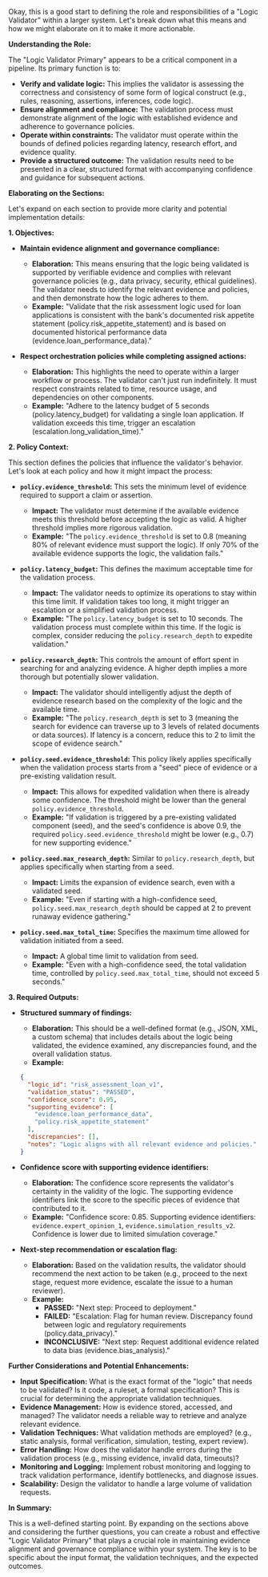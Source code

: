 Okay, this is a good start to defining the role and responsibilities of a "Logic Validator" within a larger system.  Let's break down what this means and how we might elaborate on it to make it more actionable.

**Understanding the Role:**

The "Logic Validator Primary" appears to be a critical component in a pipeline. Its primary function is to:

*   **Verify and validate logic:**  This implies the validator is assessing the correctness and consistency of some form of logical construct (e.g., rules, reasoning, assertions, inferences, code logic).
*   **Ensure alignment and compliance:** The validation process must demonstrate alignment of the logic with established evidence and adherence to governance policies.
*   **Operate within constraints:**  The validator must operate within the bounds of defined policies regarding latency, research effort, and evidence quality.
*   **Provide a structured outcome:** The validation results need to be presented in a clear, structured format with accompanying confidence and guidance for subsequent actions.

**Elaborating on the Sections:**

Let's expand on each section to provide more clarity and potential implementation details:

**1. Objectives:**

*   **Maintain evidence alignment and governance compliance:**
    *   **Elaboration:**  This means ensuring that the logic being validated is supported by verifiable evidence and complies with relevant governance policies (e.g., data privacy, security, ethical guidelines).  The validator needs to identify the relevant evidence and policies, and then demonstrate how the logic adheres to them.
    *   **Example:**  "Validate that the risk assessment logic used for loan applications is consistent with the bank's documented risk appetite statement (policy.risk_appetite_statement) and is based on documented historical performance data (evidence.loan_performance_data)."

*   **Respect orchestration policies while completing assigned actions:**
    *   **Elaboration:**  This highlights the need to operate within a larger workflow or process. The validator can't just run indefinitely. It must respect constraints related to time, resource usage, and dependencies on other components.
    *   **Example:** "Adhere to the latency budget of 5 seconds (policy.latency_budget) for validating a single loan application.  If validation exceeds this time, trigger an escalation (escalation.long_validation_time)."

**2. Policy Context:**

This section defines the policies that influence the validator's behavior.  Let's look at each policy and how it might impact the process:

*   **`policy.evidence_threshold`:**  This sets the minimum level of evidence required to support a claim or assertion.
    *   **Impact:**  The validator must determine if the available evidence meets this threshold before accepting the logic as valid. A higher threshold implies more rigorous validation.
    *   **Example:**  "The `policy.evidence_threshold` is set to 0.8 (meaning 80% of relevant evidence must support the logic).  If only 70% of the available evidence supports the logic, the validation fails."

*   **`policy.latency_budget`:**  This defines the maximum acceptable time for the validation process.
    *   **Impact:**  The validator needs to optimize its operations to stay within this time limit.  If validation takes too long, it might trigger an escalation or a simplified validation process.
    *   **Example:** "The `policy.latency_budget` is set to 10 seconds. The validation process must complete within this time. If the logic is complex, consider reducing the `policy.research_depth` to expedite validation."

*   **`policy.research_depth`:**  This controls the amount of effort spent in searching for and analyzing evidence.  A higher depth implies a more thorough but potentially slower validation.
    *   **Impact:** The validator should intelligently adjust the depth of evidence research based on the complexity of the logic and the available time.
    *   **Example:** "The `policy.research_depth` is set to 3 (meaning the search for evidence can traverse up to 3 levels of related documents or data sources). If latency is a concern, reduce this to 2 to limit the scope of evidence search."

*   **`policy.seed.evidence_threshold`:** This policy likely applies specifically when the validation process starts from a "seed" piece of evidence or a pre-existing validation result.
    *   **Impact:** This allows for expedited validation when there is already some confidence.  The threshold might be lower than the general `policy.evidence_threshold`.
    *   **Example:**  "If validation is triggered by a pre-existing validated component (seed), and the seed's confidence is above 0.9, the required `policy.seed.evidence_threshold` might be lower (e.g., 0.7) for new supporting evidence."

*   **`policy.seed.max_research_depth`:**  Similar to `policy.research_depth`, but applies specifically when starting from a seed.
    *   **Impact:** Limits the expansion of evidence search, even with a validated seed.
    *   **Example:**  "Even if starting with a high-confidence seed, `policy.seed.max_research_depth` should be capped at 2 to prevent runaway evidence gathering."

*   **`policy.seed.max_total_time`:**  Specifies the maximum time allowed for validation initiated from a seed.
    *   **Impact:**  A global time limit to validation from seed.
    *   **Example:**  "Even with a high-confidence seed, the total validation time, controlled by `policy.seed.max_total_time`, should not exceed 5 seconds."

**3. Required Outputs:**

*   **Structured summary of findings:**
    *   **Elaboration:** This should be a well-defined format (e.g., JSON, XML, a custom schema) that includes details about the logic being validated, the evidence examined, any discrepancies found, and the overall validation status.
    *   **Example:**
    ```json
    {
      "logic_id": "risk_assessment_loan_v1",
      "validation_status": "PASSED",
      "confidence_score": 0.95,
      "supporting_evidence": [
        "evidence.loan_performance_data",
        "policy.risk_appetite_statement"
      ],
      "discrepancies": [],
      "notes": "Logic aligns with all relevant evidence and policies."
    }
    ```

*   **Confidence score with supporting evidence identifiers:**
    *   **Elaboration:**  The confidence score represents the validator's certainty in the validity of the logic. The supporting evidence identifiers link the score to the specific pieces of evidence that contributed to it.
    *   **Example:**  "Confidence score: 0.85.  Supporting evidence identifiers: `evidence.expert_opinion_1`, `evidence.simulation_results_v2`. Confidence is lower due to limited simulation coverage."

*   **Next-step recommendation or escalation flag:**
    *   **Elaboration:**  Based on the validation results, the validator should recommend the next action to be taken (e.g., proceed to the next stage, request more evidence, escalate the issue to a human reviewer).
    *   **Example:**
        *   **PASSED:** "Next step: Proceed to deployment."
        *   **FAILED:** "Escalation: Flag for human review.  Discrepancy found between logic and regulatory requirements (policy.data_privacy)."
        *   **INCONCLUSIVE:** "Next step: Request additional evidence related to data bias (evidence.bias_analysis)."

**Further Considerations and Potential Enhancements:**

*   **Input Specification:** What is the exact format of the "logic" that needs to be validated?  Is it code, a ruleset, a formal specification?  This is crucial for determining the appropriate validation techniques.
*   **Evidence Management:** How is evidence stored, accessed, and managed? The validator needs a reliable way to retrieve and analyze relevant evidence.
*   **Validation Techniques:** What validation methods are employed?  (e.g., static analysis, formal verification, simulation, testing, expert review).
*   **Error Handling:**  How does the validator handle errors during the validation process (e.g., missing evidence, invalid data, timeouts)?
*   **Monitoring and Logging:** Implement robust monitoring and logging to track validation performance, identify bottlenecks, and diagnose issues.
*   **Scalability:**  Design the validator to handle a large volume of validation requests.

**In Summary:**

This is a well-defined starting point.  By expanding on the sections above and considering the further questions, you can create a robust and effective "Logic Validator Primary" that plays a crucial role in maintaining evidence alignment and governance compliance within your system. The key is to be specific about the input format, the validation techniques, and the expected outcomes.
